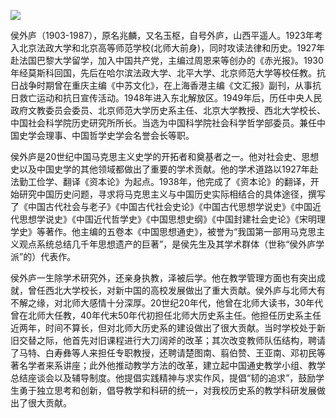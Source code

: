 ![](https://s2.loli.net/2022/09/01/Wm9zYMtJbkfRnFH.png)

侯外庐（1903-1987），原名兆麟，又名玉枢，自号外庐，山西平遥人。1923年考入北京法政大学和北京高等师范学校(北师大前身)，同时攻读法律和历史。1927年赴法国巴黎大学留学，加入中国共产党，主编过周恩来等创办的《赤光报》。1930年经莫斯科回国，先后在哈尔滨法政大学、北平大学、北京师范大学等校任教。抗日战争时期曾在重庆主编《中苏文化》，在上海香港主编《文汇报》副刊，从事抗日救亡运动和抗日宣传活动。1948年进入东北解放区。1949年后，历任中央人民政府文教委员会委员、北京师范大学历史系主任、北京大学教授、西北大学校长、中国社会科学院历史研究所所长。当选为中国科学院社会科学哲学部委员。兼任中国史学会理事、中国哲学史学会名誉会长等职。

侯外庐是20世纪中国马克思主义史学的开拓者和奠基者之一。他对社会史、思想史以及中国史学的其他领域都做出了重要的学术贡献。他的学术道路以1927年赴法勤工俭学、翻译《资本论》为起点。1938年，他完成了《资本论》的翻译，开始研究中国历史问题，寻求将马克思主义与中国历史实际相结合的具体途径，撰写了《中国古代社会与老子》《中国古代社会史论》《中国古代思想学说史》《中国近代思想学说史》《中国近代哲学史》《中国思想史纲》《中国封建社会史论》《宋明理学史》等著作。他主编的五卷本《中国思想通史》，被誉为“我国第一部用马克思主义观点系统总结几千年思想遗产的巨著”，是侯先生及其学术群体（世称“侯外庐学派”的）代表作。

侯外庐一生除学术研究外，还亲身执教，泽被后学。他在教学管理方面也有突出成就，曾任西北大学校长，对新中国的高校发展做出了重大贡献。侯外庐与北师大有不解之缘，对北师大感情十分深厚。20世纪20年代，他曾在北师大读书，30年代曾在北师大任教，40年代末50年代初担任北师大历史系主任。他担任历史系主任近两年，时间不算长，但对北师大历史系的建设做出了很大贡献。当时学校处于新旧交替之际，他首先对旧课程进行大刀阔斧的改革；其次改变教师队伍结构，聘请了马特、白寿彝等人来担任专职教授，还聘请楚图南、翦伯赞、王亚南、邓初民等著名学者来系讲座；此外他推动教学方法的改革，建立起中国通史教学小组、教学总结座谈会以及辅导制度。他提倡实践精神与求实作风，提倡“韧的追求”，鼓励学生勇于独立思考和创新，倡导教学和科研的统一，对我校历史系的教学科研发展做出了很大贡献。